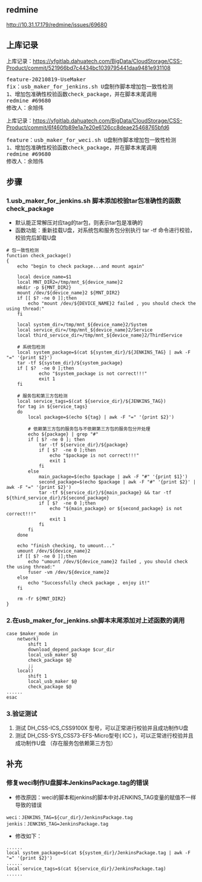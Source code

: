 ## redmine

http://10.31.17.179/redmine/issues/69680

## 上库记录

上库记录：https://yfgitlab.dahuatech.com/BigData/CloudStorage/CSS-Product/commit/521966bd7c4434bc1039795441daa9481e931108
<pre>
feature-20210819-UseMaker
fix：usb_maker_for_jenkins.sh U盘制作脚本增加包一致性检测
1、增加包准确性校验函数check_package，并在脚本末尾调用
redmine #69680
修改人：余旭伟
</pre>

上库记录：https://yfgitlab.dahuatech.com/BigData/CloudStorage/CSS-Product/commit/6f460fb89e1a7e20e6126cc8deae25468765bfd6
<pre>
feature：usb_maker_for_weci.sh U盘制作脚本增加包一致性检测
1、增加包准确性校验函数check_package，并在脚本末尾调用
redmine #69680
修改人：余旭伟
</pre>

## 步骤

### 1.usb_maker_for_jenkins.sh 脚本添加校验tar包准确性的函数 check_package

* 默认能正常解压对应tag的tar包，则表示tar包是准确的
* 函数功能：重新挂载U盘，对系统包和服务包分别执行 tar -tf 命令进行校验，校验完后卸载U盘

```shell
# 包一致性检测
function check_package()
{
    echo "begin to check package...and mount again" 

    local device_name=$1
    local MNT_DIR2=/tmp/mnt_${device_name}2
    mkdir -p ${MNT_DIR2}
    mount /dev/${device_name}2 ${MNT_DIR2}
    if [[ $? -ne 0 ]];then
        echo "mount /dev/${DEVICE_NAME}2 failed , you should check the using thread:" 
    fi
    
    local system_dir=/tmp/mnt_${device_name}2/System
    local service_dir=/tmp/mnt_${device_name}2/Service
    local third_service_dir=/tmp/mnt_${device_name}2/ThirdService
    
    # 系统包检测
    local system_package=$(cat ${system_dir}/${JENKINS_TAG} | awk -F "=" '{print $2}')
    tar -tf ${system_dir}/${system_package}
    if [ $?  -ne 0 ];then
            echo "$system_package is not correct!!!" 
            exit 1
    fi
    
    # 服务包和第三方包检测
    local service_tags=$(cat ${service_dir}/${JENKINS_TAG})
    for tag in ${service_tags}
    do
        local package=$(echo ${tag} | awk -F "=" '{print $2}')
        
        # 依赖第三方包的服务包与不依赖第三方包的服务包分开处理
        echo ${package} | grep "#"
        if [ $? -ne 0 ]; then
            tar -tf ${service_dir}/${package}
            if [ $?  -ne 0 ];then
                echo "$package is not correct!!!" 
                exit 1
            fi
        else
            main_package=$(echo $package | awk -F "#" '{print $1}')
            second_package=$(echo $package | awk -F "#" '{print $2}' | awk -F "=" '{print $2}')
            tar -tf ${service_dir}/${main_package} && tar -tf ${third_service_dir}/${second_package}
            if [ $?  -ne 0 ];then
                echo "${main_package} or ${second_package} is not correct!!!" 
                exit 1
            fi  
        fi
    done
        
    echo "finish checking, to umount..." 
    umount /dev/${device_name}2
    if [[ $? -ne 0 ]];then
        echo "umount /dev/${device_name}2 failed , you should check the using thread:" 
        fuser -vm /dev/${device_name}2
    else
        echo "Successfully check package , enjoy it!" 
    fi
    
    rm -fr ${MNT_DIR2}
}
```

### 2.在usb_maker_for_jenkins.sh脚本末尾添加对上述函数的调用

```shell
case $maker_mode in
    network)
        shift 1
        download_depend_package $cur_dir
        local_usb_maker $@
        check_package $@
        ;;
    local)
        shift 1
        local_usb_maker $@
        check_package $@
......
esac
```

### 3.验证测试

1) 测试 DH_CSS-ICS_CSS9100X 型号，可以正常进行校验并且成功制作U盘
2) 测试 DH_CSS-SYS_CSS73-EFS-Micro型号( ICC )，可以正常进行校验并且成功制作U盘 （存在服务包依赖第三方包）

## 补充

### 修复weci制作U盘脚本JenkinsPackage.tag的错误

* 修改原因：weci的脚本和jenkins的脚本中对JENKINS_TAG变量的赋值不一样导致的错误

```
weci：JENKINS_TAG=${cur_dir}/JenkinsPackage.tag
jenkis：JENKINS_TAG=JenkinsPackage.tag
```

* 修改如下：

```shell
......
local system_package=$(cat ${system_dir}/JenkinsPackage.tag | awk -F "=" '{print $2}')
......
local service_tags=$(cat ${service_dir}/JenkinsPackage.tag)
......
```